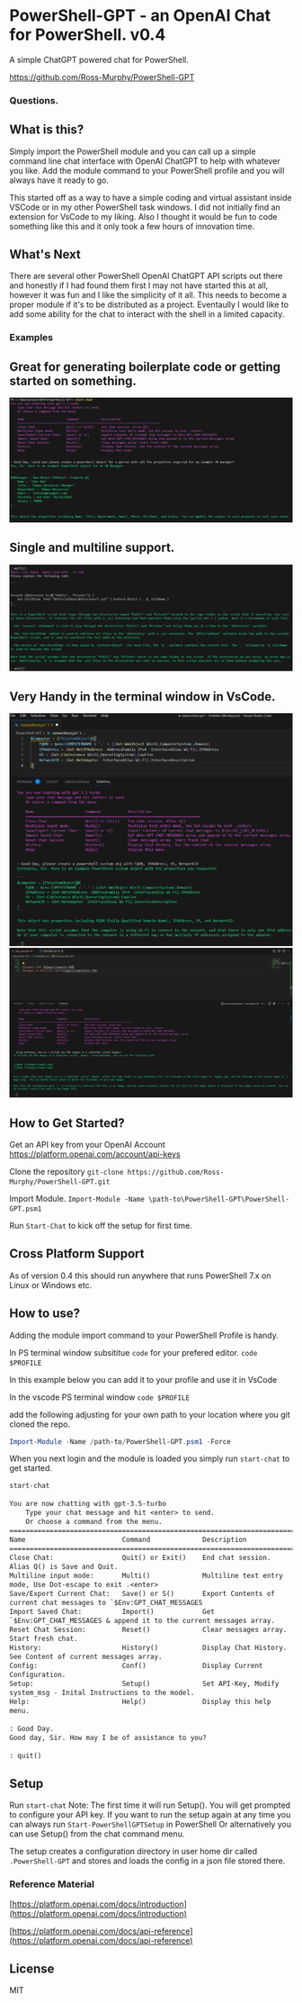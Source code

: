 # PowerShell-GPT - an OpenAI Chat for PowerShell. v0.4
A simple ChatGPT powered chat for PowerShell.

https://github.com/Ross-Murphy/PowerShell-GPT


### Questions.

What is this?
---
Simply import the PowerShell module and you can call up a simple command line chat interface with OpenAI ChatGPT to help with whatever you like. Add the module command to your PowerShell profile and you will always have it ready to go. 

This started off as a way to have a simple coding and virtual assistant inside VSCode or in my other PowerShell task windows. 
I did not initially find an extension for VsCode to my liking. Also I thought it would be fun to code something like this and it only took a few hours of innovation time. 


What's Next
---
There are several other PowerShell OpenAI ChatGPT API scripts out there and honestly if I had found them first I may not have started this at all, however it was fun and I like the simplicity of it all. This needs to become a proper module if it's to be distributed as a project. 
Eventaully I would like to add some ability for the chat to interact with the shell in a limited capacity. 


### Examples
Great for generating boilerplate code or getting started on something.
---
![Example Chat ](images/Example1.PNG)

Single and multiline support.
---
![Example of Multiline Input](images/ExampleMulti.PNG)

Very Handy in the terminal window in VsCode.
---
![Very handy in vscode](images/vscode2.PNG)
![Very handy in vscode](images/vscode.PNG)


How to Get Started?
---
Get an API key from your OpenAI Account https://platform.openai.com/account/api-keys

Clone the repository 
`git-clone https://github.com/Ross-Murphy/PowerShell-GPT.git`

Import Module.
`Import-Module -Name \path-to\PowerShell-GPT\PowerShell-GPT.psm1`

Run `Start-Chat` to kick off the setup for first time.

Cross Platform Support
---
As of version 0.4 this should run anywhere that runs PowerShell 7.x on Linux or Windows etc.

How to use?
---
Adding the module import command to your PowerShell Profile is handy.

In PS terminal window subsititue `code` for your prefered editor.
`code $PROFILE`

In this example below you can add it to your profile and use it in VsCode

In the vscode PS terminal window 
`code $PROFILE`

add the following adjusting for your own path to your location where you git cloned the repo.
```powershell
Import-Module -Name /path-to/PowerShell-GPT.psm1 -Force
```

When you next login and the module is loaded you simply run `start-chat` to get started.


```
start-chat

You are now chatting with gpt-3.5-turbo
    Type your chat message and hit <enter> to send.
    Or choose a command from the menu.
==================================================================================
Name                        Command             Description
==================================================================================
Close Chat:                 Quit() or Exit()    End chat session. Alias Q() is Save and Quit.
Multiline input mode:       Multi()             Multiline text entry mode, Use Dot-escape to exit .<enter> 
Save/Export Current Chat:   Save() or S()       Export Contents of current chat messages to `$Env:GPT_CHAT_MESSAGES 
Import Saved Chat:          Import()            Get `$Env:GPT_CHAT_MESSAGES & append it to the current messages array.
Reset Chat Session:         Reset()             Clear messages array. Start fresh chat.
History:                    History()           Display Chat History. See Content of current messages array.
Config:                     Conf()              Display Current Configuration.
Setup:                      Setup()             Set API-Key, Modify system_msg - Inital Instructions to the model.
Help:                       Help()              Display this help menu.

: Good Day.         
Good day, Sir. How may I be of assistance to you?

: quit()
```

Setup
---
Run `start-chat` Note: The first time it will run Setup(). You will get prompted to configure your API key. 
If you want to run the setup again at any time you can always run  `Start-PowerShellGPTSetup` in PowerShell
Or alternatively you can use Setup() from the chat command menu.

The setup creates a configuration directory in user home dir called `.PowerShell-GPT` and stores and loads the config in a json file stored there.

### Reference Material
[https://platform.openai.com/docs/introduction](https://platform.openai.com/docs/introduction)

[https://platform.openai.com/docs/api-reference](https://platform.openai.com/docs/api-reference)

License
---
MIT